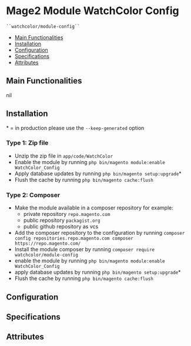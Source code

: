# Mage2 Module WatchColor Config

    ``watchcolor/module-config``

 - [Main Functionalities](#markdown-header-main-functionalities)
 - [Installation](#markdown-header-installation)
 - [Configuration](#markdown-header-configuration)
 - [Specifications](#markdown-header-specifications)
 - [Attributes](#markdown-header-attributes)


## Main Functionalities
nil

## Installation
\* = in production please use the `--keep-generated` option

### Type 1: Zip file

 - Unzip the zip file in `app/code/WatchColor`
 - Enable the module by running `php bin/magento module:enable WatchColor_Config`
 - Apply database updates by running `php bin/magento setup:upgrade`\*
 - Flush the cache by running `php bin/magento cache:flush`

### Type 2: Composer

 - Make the module available in a composer repository for example:
    - private repository `repo.magento.com`
    - public repository `packagist.org`
    - public github repository as vcs
 - Add the composer repository to the configuration by running `composer config repositories.repo.magento.com composer https://repo.magento.com/`
 - Install the module composer by running `composer require watchcolor/module-config`
 - enable the module by running `php bin/magento module:enable WatchColor_Config`
 - apply database updates by running `php bin/magento setup:upgrade`\*
 - Flush the cache by running `php bin/magento cache:flush`


## Configuration




## Specifications




## Attributes



